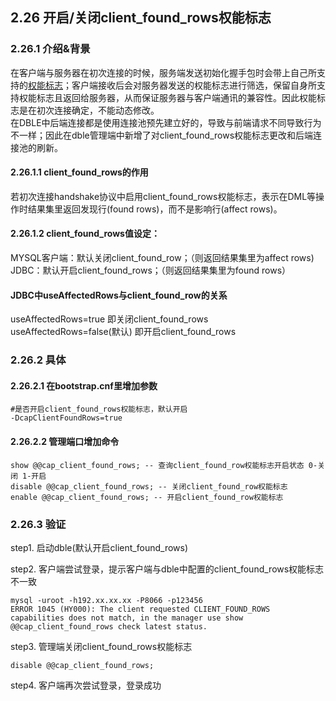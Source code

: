 ## 2.26 开启/关闭client_found_rows权能标志

### 2.26.1 介绍&背景
在客户端与服务器在初次连接的时候，服务端发送初始化握手包时会带上自己所支持的[权能标志](https://dev.mysql.com/doc/internals/en/capability-flags.html)；客户端接收后会对服务器发送的权能标志进行筛选，保留自身所支持权能标志且返回给服务器，从而保证服务器与客户端通讯的兼容性。因此权能标志是在初次连接确定，不能动态修改。  
在DBLE中后端连接都是使用连接池预先建立好的，导致与前端请求不同导致行为不一样；因此在dble管理端中新增了对client_found_rows权能标志更改和后端连接池的刷新。

#### 2.26.1.1 client_found_rows的作用
若初次连接handshake协议中启用client_found_rows权能标志，表示在DML等操作时结果集里返回发现行(found rows)，而不是影响行(affect rows)。

#### 2.26.1.2 client_found_rows值设定：
MYSQL客户端：默认关闭client_found_row；（则返回结果集里为affect rows)  
JDBC：默认开启client_found_rows；（则返回结果集里为found rows）


#### JDBC中useAffectedRows与client_found_row的关系
useAffectedRows=true 即关闭client_found_rows  
useAffectedRows=false(默认) 即开启client_found_rows

### 2.26.2 具体

#### 2.26.2.1 在bootstrap.cnf里增加参数
```
#是否开启client_found_rows权能标志，默认开启
-DcapClientFoundRows=true
```

#### 2.26.2.2 管理端口增加命令  
```
show @@cap_client_found_rows; -- 查询client_found_row权能标志开启状态 0-关闭 1-开启
disable @@cap_client_found_rows; -- 关闭client_found_row权能标志
enable @@cap_client_found_rows; -- 开启client_found_row权能标志
```

### 2.26.3 验证

step1. 启动dble(默认开启client_found_rows)

step2. 客户端尝试登录，提示客户端与dble中配置的client_found_rows权能标志不一致
```
mysql -uroot -h192.xx.xx.xx -P8066 -p123456
ERROR 1045 (HY000): The client requested CLIENT_FOUND_ROWS capabilities does not match, in the manager use show @@cap_client_found_rows check latest status.
```

step3. 管理端关闭client_found_rows权能标志
```
disable @@cap_client_found_rows;
```

step4. 客户端再次尝试登录，登录成功







